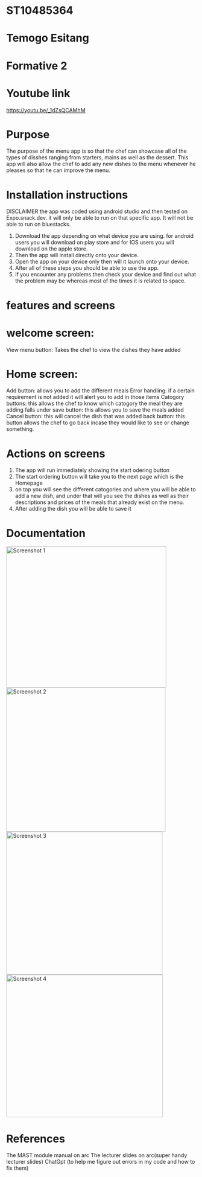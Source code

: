 # ST10485364
# Temogo Esitang
# Formative 2
# Youtube link
https://youtu.be/_1dZsQCAMhM

# Purpose
The purpose of the menu app is so that the chef can showcase all of the types of disshes ranging from starters, mains as well as the dessert.
This app will also allow the chef to add any new dishes to the menu whenever he pleases so that he can improve the menu.
# Installation instructions
DISCLAIMER the app was coded using android studio and then tested on Expo.snack.dev. it will only be able to run on that specific app.
It will not be able to run on bluestacks.
1) Download the app depending on what device you are using. for android users you will download on play store and for IOS users you will download on the apple store.
2) Then the app will install directly onto your device.
3) Open the app on your device only then will it launch onto your device.
4) After all of these steps you should be able to use the app.
5) if you encounter any problems then check your device and find out what the problem may be whereas most of the times it is related to space.

# features and screens
# welcome screen:
View menu button: Takes the chef to view the dishes they have added
# Home screen:
Add button: allows you to add the different meals
Error handling: if a certain requirement is not added it will alert you to add in those items
Catogory buttons: this allows the chef to know which catogory the meal they are adding falls under
save button: this allows you to  save the meals added
Cancel button: this will cancel the dish that was added
back button: this button allows the chef to go back incase they would like to see or change something.
# Actions on screens
1) The app will run immediately showing the start odering button
2) The start ordering button will take you to the next page which is the Homepage
3) on top you will see the different catogories and where you will be able to add a new dish, and under that will you see the dishes as well as their descriptions and prices of the meals that already exist on the menu.
4) After adding the dish you will be able to save it
# Documentation
<img width="424" height="374" alt="Screenshot 1" src="https://github.com/user-attachments/assets/d0efbb4f-5ff8-48fc-b956-4a3d0ca1d17f" />
<img width="422" height="382" alt="Screenshot 2" src="https://github.com/user-attachments/assets/4bd40f59-2afc-4b2b-b606-03179b150cd2" />
<img width="414" height="379" alt="Screenshot 3" src="https://github.com/user-attachments/assets/eaa5fb3e-ce7e-45b0-ac75-251d8a904588" />
<img width="415" height="378" alt="Screenshot 4" src="https://github.com/user-attachments/assets/bc836244-04db-433e-9425-a2395bc5b670" />

# References
The MAST module manual on arc
The lecturer slides on arc(super handy lecturer slides)
ChatGpt (to help me figure out errors in my code and how to fix them)


   

